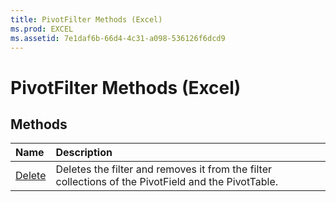 ```yaml
---
title: PivotFilter Methods (Excel)
ms.prod: EXCEL
ms.assetid: 7e1daf6b-66d4-4c31-a098-536126f6dcd9
---
```



# PivotFilter Methods (Excel)

## Methods



|**Name**|**Description**|
|:-----|:-----|
|[Delete](pivotfilter-delete-method-excel.md)|Deletes the filter and removes it from the filter collections of the PivotField and the PivotTable.|

